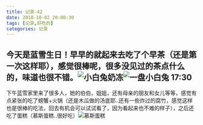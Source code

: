 ```yaml
---
title: 记录-42
date: 2018-10-02 20:00:30
tags: [记录,好吃的]
categories: 记录
---
```

今天是蓝雪生日！早早的就起来去吃了个早茶（还是第一次这样耶），感觉很棒呢，很多没见过的茶点什么的，味道也很不错。![小白兔奶冻](/img/记录42-1.jpg)![一盘小白兔](/img/记录42-2.jpg)
17:30
---
下午蓝雪家里来了很多人，她的伯伯，姐姐，还有母亲的朋友和女儿等等，感觉有点紧张的吃了螃蟹+火锅（还是木瓜做的汤底耶..还有一些炸过的腐竹，感觉这样也是很棒的吃法，回去有机会可以试试看了，因为看起来也不难的样子），之后还吃了蛋糕（慕斯蛋糕..很好吃）![慕斯蛋糕](/img/记录42-3.jpg)